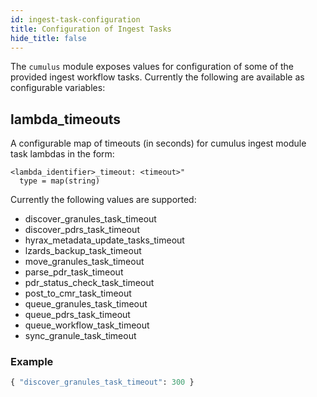 ```yaml
---
id: ingest-task-configuration
title: Configuration of Ingest Tasks
hide_title: false
---
```


The `cumulus` module exposes values for configuration of some of the provided ingest workflow tasks.   Currently the following are available as configurable variables:

## lambda_timeouts

A configurable map of timeouts (in seconds) for cumulus ingest module task lambdas in the form:

```text
<lambda_identifier>_timeout: <timeout>"
  type = map(string)
```

Currently the following values are supported:

- discover_granules_task_timeout
- discover_pdrs_task_timeout
- hyrax_metadata_update_tasks_timeout
- lzards_backup_task_timeout
- move_granules_task_timeout
- parse_pdr_task_timeout
- pdr_status_check_task_timeout
- post_to_cmr_task_timeout
- queue_granules_task_timeout
- queue_pdrs_task_timeout
- queue_workflow_task_timeout
- sync_granule_task_timeout

### Example

```tf
{ "discover_granules_task_timeout": 300 }
```
